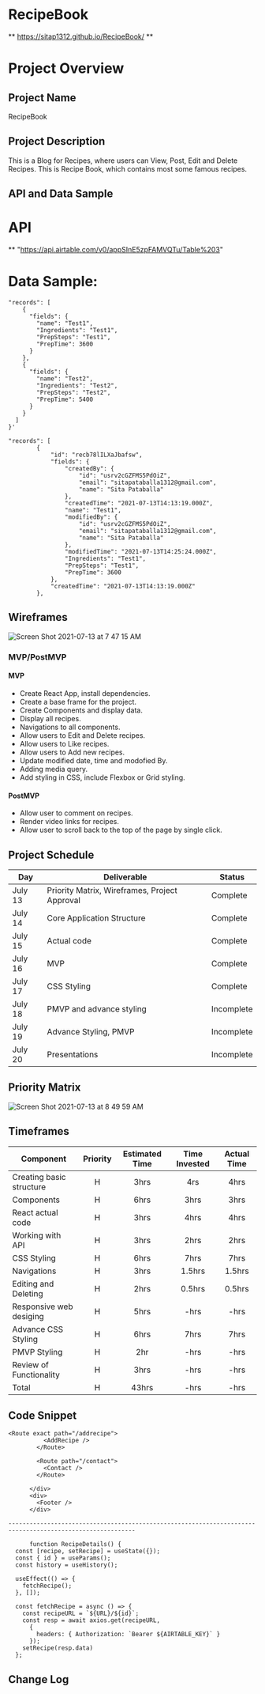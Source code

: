 # RecipeBook
** https://sitap1312.github.io/RecipeBook/ **

# Project Overview

## Project Name

RecipeBook

## Project Description
 
This is a Blog for Recipes, where users can View, Post, Edit and Delete Recipes. This is Recipe Book, which contains most some famous recipes.

## API and Data Sample

# API

** "https://api.airtable.com/v0/appSInE5zpFAMVQTu/Table%203"

# Data Sample: 
```
"records": [
    {
      "fields": {
        "name": "Test1",
        "Ingredients": "Test1",
        "PrepSteps": "Test1",
        "PrepTime": 3600
      }
    },
    {
      "fields": {
        "name": "Test2",
        "Ingredients": "Test2",
        "PrepSteps": "Test2",
        "PrepTime": 5400
      }
    }
  ]
}'

"records": [
        {
            "id": "recb78lILXaJbafsw",
            "fields": {
                "createdBy": {
                    "id": "usrv2cGZFMS5PdOiZ",
                    "email": "sitapataballa1312@gmail.com",
                    "name": "Sita Pataballa"
                },
                "createdTime": "2021-07-13T14:13:19.000Z",
                "name": "Test1",
                "modifiedBy": {
                    "id": "usrv2cGZFMS5PdOiZ",
                    "email": "sitapataballa1312@gmail.com",
                    "name": "Sita Pataballa"
                },
                "modifiedTime": "2021-07-13T14:25:24.000Z",
                "Ingredients": "Test1",
                "PrepSteps": "Test1",
                "PrepTime": 3600
            },
            "createdTime": "2021-07-13T14:13:19.000Z"
        },

```


## Wireframes

![Screen Shot 2021-07-13 at 7 47 15 AM](https://user-images.githubusercontent.com/85080279/125473070-fb21f69b-68ce-47df-846e-89a25183994b.png)

### MVP/PostMVP
  

#### MVP 

- Create React App, install dependencies. 
- Create a base frame for the project.
- Create Components and display data.
- Display all recipes.
- Navigations to all components.
- Allow users to Edit and Delete recipes.
- Allow users to Like recipes.
- Allow users to Add new recipes.
- Update modified date, time and modofied By.
- Adding media query.
- Add styling in CSS, include Flexbox or Grid styling.

#### PostMVP  

- Allow user to comment on recipes.
- Render video links for recipes.
- Allow user to scroll back to the top of the page by single click.

## Project Schedule

|  Day | Deliverable | Status
|---|---| ---|
|July 13| Priority Matrix, Wireframes, Project Approval | Complete
|July 14| Core Application Structure | Complete
|July 15| Actual code | Complete
|July 16| MVP  | Complete
|July 17| CSS Styling | Complete
|July 18| PMVP and advance styling  | Incomplete
|July 19| Advance Styling, PMVP| Incomplete
|July 20| Presentations | Incomplete

## Priority Matrix

![Screen Shot 2021-07-13 at 8 49 59 AM](https://user-images.githubusercontent.com/85080279/125484019-0e18f284-5363-4659-8a7b-4d07f215a34d.png)

## Timeframes

| Component | Priority | Estimated Time | Time Invested | Actual Time |
| --- | :---: |  :---: | :---: | :---: |
| Creating basic structure| H | 3hrs| 4rs | 4hrs |
| Components | H | 6hrs | 3hrs | 3hrs |
| React actual code | H | 3hrs | 4hrs | 4hrs |
| Working with API | H | 3hrs| 2hrs | 2hrs |
| CSS Styling | H | 6hrs | 7hrs | 7hrs |
| Navigations | H | 3hrs | 1.5hrs | 1.5hrs |
| Editing and Deleting | H | 2hrs | 0.5hrs | 0.5hrs |
| Responsive web desiging | H | 5hrs | -hrs | -hrs |
| Advance CSS Styling | H | 6hrs | 7hrs | 7hrs |
| PMVP Styling | H | 2hr | -hrs | -hrs |
| Review of Functionality | H | 3hrs | -hrs | -hrs |
| Total | H | 43hrs| -hrs | -hrs |

## Code Snippet

```
<Route exact path="/addrecipe">
          <AddRecipe />
        </Route>

        <Route path="/contact">
          <Contact />
        </Route>

      </div>
      <div>
        <Footer />
      </div>
      
----------------------------------------------------------------------------------------------------------
      
      function RecipeDetails() {
  const [recipe, setRecipe] = useState({});
  const { id } = useParams();
  const history = useHistory();
  
  useEffect(() => {
    fetchRecipe();
  }, []);

  const fetchRecipe = async () => {
    const recipeURL = `${URL}/${id}`;
    const resp = await axios.get(recipeURL,
      {
        headers: { Authorization: `Bearer ${AIRTABLE_KEY}` }
      });
    setRecipe(resp.data)
  };

```

## Change Log
 ```

 ```
